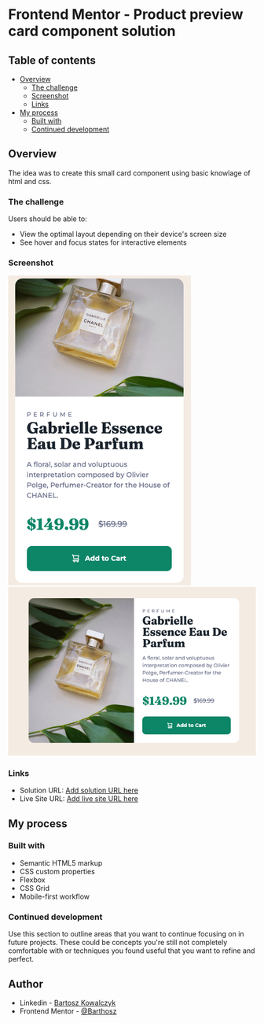 # Frontend Mentor - Product preview card component solution

## Table of contents

- [Overview](#overview)
  - [The challenge](#the-challenge)
  - [Screenshot](#screenshot)
  - [Links](#links)
- [My process](#my-process)
  - [Built with](#built-with)
  - [Continued development](#continued-development)

## Overview

The idea was to create this small card component using basic knowlage of html and css.

### The challenge

Users should be able to:

- View the optimal layout depending on their device's screen size
- See hover and focus states for interactive elements

### Screenshot

![](./images/mobile.png)
![](./images/desktop.png)

### Links

- Solution URL: [Add solution URL here](https://your-solution-url.com)
- Live Site URL: [Add live site URL here](https://barthosz.github.io/product-preview-card-component/)

## My process

### Built with

- Semantic HTML5 markup
- CSS custom properties
- Flexbox
- CSS Grid
- Mobile-first workflow

### Continued development

Use this section to outline areas that you want to continue focusing on in future projects. These could be concepts you're still not completely comfortable with or techniques you found useful that you want to refine and perfect.

## Author

- Linkedin - [Bartosz Kowalczyk](https://www.linkedin.com/in/bartosz-kowalczyk-554b9aab/)
- Frontend Mentor - [@Barthosz](https://www.frontendmentor.io/profile/Barthosz)
